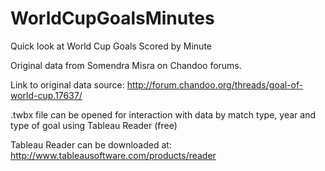 WorldCupGoalsMinutes
====================

Quick look at World Cup Goals Scored by Minute

Original data from Somendra Misra on Chandoo forums.

Link to original data source: http://forum.chandoo.org/threads/goal-of-world-cup.17637/

.twbx file can be opened for interaction with data by match type, year and type of goal using Tableau Reader (free)

Tableau Reader can be downloaded at: http://www.tableausoftware.com/products/reader